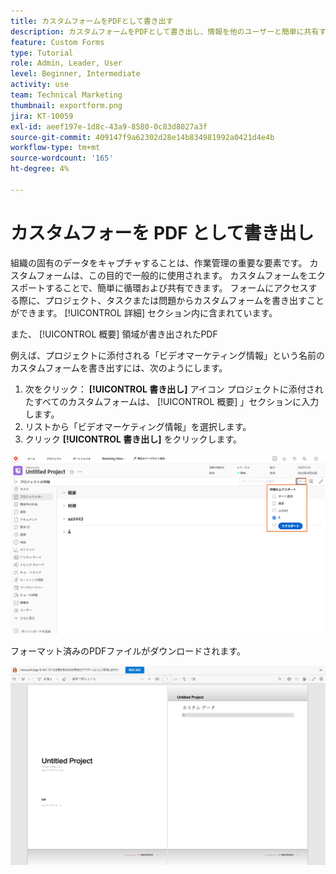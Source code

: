 ```yaml
---
title: カスタムフォームをPDFとして書き出す
description: カスタムフォームをPDFとして書き出し、情報を他のユーザーと簡単に共有する方法を説明します。
feature: Custom Forms
type: Tutorial
role: Admin, Leader, User
level: Beginner, Intermediate
activity: use
team: Technical Marketing
thumbnail: exportform.png
jira: KT-10059
exl-id: aeef197e-1d8c-43a9-8580-0c83d8027a3f
source-git-commit: 409147f9a62302d28e14b834981992a0421d4e4b
workflow-type: tm+mt
source-wordcount: '165'
ht-degree: 4%

---
```


# カスタムフォーを PDF として書き出し

組織の固有のデータをキャプチャすることは、作業管理の重要な要素です。 カスタムフォームは、この目的で一般的に使用されます。 カスタムフォームをエクスポートすることで、簡単に循環および共有できます。 フォームにアクセスする際に、プロジェクト、タスクまたは問題からカスタムフォームを書き出すことができます。 [!UICONTROL 詳細] セクション内に含まれています。

また、 [!UICONTROL 概要] 領域が書き出されたPDF

例えば、プロジェクトに添付される「ビデオマーケティング情報」という名前のカスタムフォームを書き出すには、次のようにします。

1. 次をクリック： **[!UICONTROL 書き出し]** アイコン プロジェクトに添付されたすべてのカスタムフォームは、 [!UICONTROL 概要] 」セクションに入力します。
1. リストから「ビデオマーケティング情報」を選択します。
1. クリック **[!UICONTROL 書き出し]** をクリックします。

![カスタムフォーム書き出しオプション](assets/custom-forms-export-1.png)

フォーマット済みのPDFファイルがダウンロードされます。

![書き出されたカスタムフォームのサンプル](assets/custom-forms-export-2.png)
